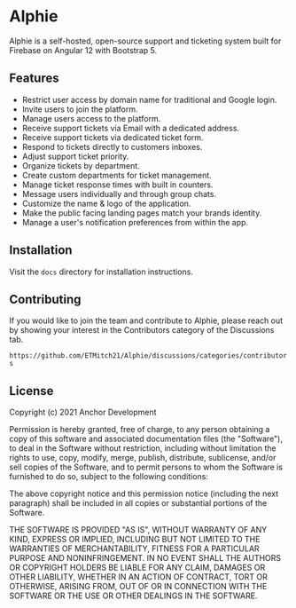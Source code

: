 # Alphie

Alphie is a self-hosted, open-source support and ticketing system built for Firebase on Angular 12 with Bootstrap 5.


## Features

 - Restrict user access by domain name for traditional and Google login.
 - Invite users to join the platform.
 - Manage users access to the platform.
 - Receive support tickets via Email with a dedicated address.
 - Receive support tickets via dedicated ticket form.
 - Respond to tickets directly to customers inboxes.
 - Adjust support ticket priority.
 - Organize tickets by department.
 - Create custom departments for ticket management.
 - Manage ticket response times with built in counters.
 - Message users individually and through group chats.
 - Customize the name & logo of the application.
 - Make the public facing landing pages match your brands identity.
 - Manage a user's notification preferences from within the app.


## Installation

Visit the `docs` directory for installation instructions.

## Contributing

If you would like to join the team and contribute to Alphie, please reach out by showing your interest in the Contributors category of the Discussions tab.

`https://github.com/ETMitch21/Alphie/discussions/categories/contributors`

## License

Copyright (c) 2021 Anchor Development

Permission is hereby granted, free of charge, to any person obtaining a copy of this software and associated documentation files (the "Software"), to deal in the Software without restriction, including without limitation the rights to use, copy, modify, merge, publish, distribute, sublicense, and/or sell copies of the Software, and to permit persons to whom the Software is furnished to do so, subject to the following conditions:

The above copyright notice and this permission notice (including the next paragraph) shall be included in all copies or substantial portions of the Software.

THE SOFTWARE IS PROVIDED "AS IS", WITHOUT WARRANTY OF ANY KIND, EXPRESS OR IMPLIED, INCLUDING BUT NOT LIMITED TO THE WARRANTIES OF MERCHANTABILITY, FITNESS FOR A PARTICULAR PURPOSE AND NONINFRINGEMENT. IN NO EVENT SHALL THE AUTHORS OR COPYRIGHT HOLDERS BE LIABLE FOR ANY CLAIM, DAMAGES OR OTHER LIABILITY, WHETHER IN AN ACTION OF CONTRACT, TORT OR OTHERWISE, ARISING FROM, OUT OF OR IN CONNECTION WITH THE SOFTWARE OR THE USE OR OTHER DEALINGS IN THE SOFTWARE.
